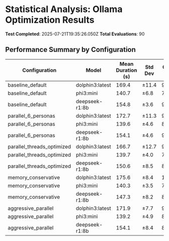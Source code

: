 # Statistical Analysis: Ollama Optimization Results

**Test Completed**: 2025-07-21T19:35:26.050Z
**Total Evaluations**: 90

## Performance Summary by Configuration

| Configuration | Model | Mean Duration (s) | Std Dev | Quality Score | Success Rate |
|---------------|-------|------------------|---------|---------------|--------------|
| baseline_default | dolphin3:latest | 169.4 | ±11.4 | 9.0/10 | 100% |
| baseline_default | phi3:mini | 140.7 | ±6.8 | 7.5/10 | 100% |
| baseline_default | deepseek-r1:8b | 154.8 | ±3.6 | 9.0/10 | 100% |
| parallel_6_personas | dolphin3:latest | 172.7 | ±11.3 | 9.3/10 | 100% |
| parallel_6_personas | phi3:mini | 139.6 | ±4.6 | 8.0/10 | 100% |
| parallel_6_personas | deepseek-r1:8b | 154.1 | ±4.6 | 9.0/10 | 100% |
| parallel_threads_optimized | dolphin3:latest | 166.7 | ±12.7 | 9.3/10 | 100% |
| parallel_threads_optimized | phi3:mini | 139.7 | ±4.0 | 7.0/10 | 100% |
| parallel_threads_optimized | deepseek-r1:8b | 150.6 | ±8.5 | 8.8/10 | 100% |
| memory_conservative | dolphin3:latest | 175.6 | ±8.4 | 10.0/10 | 100% |
| memory_conservative | phi3:mini | 140.3 | ±3.5 | 7.0/10 | 100% |
| memory_conservative | deepseek-r1:8b | 147.3 | ±8.2 | 8.7/10 | 100% |
| aggressive_parallel | dolphin3:latest | 171.9 | ±7.7 | 9.7/10 | 100% |
| aggressive_parallel | phi3:mini | 139.2 | ±4.9 | 8.0/10 | 100% |
| aggressive_parallel | deepseek-r1:8b | 154.1 | ±8.4 | 8.5/10 | 100% |
